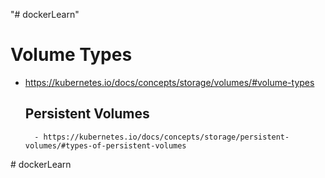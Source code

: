 "# dockerLearn" 

# Volume Types
- https://kubernetes.io/docs/concepts/storage/volumes/#volume-types
    ## Persistent Volumes
        - https://kubernetes.io/docs/concepts/storage/persistent-volumes/#types-of-persistent-volumes

#   d o c k e r L e a r n  
 